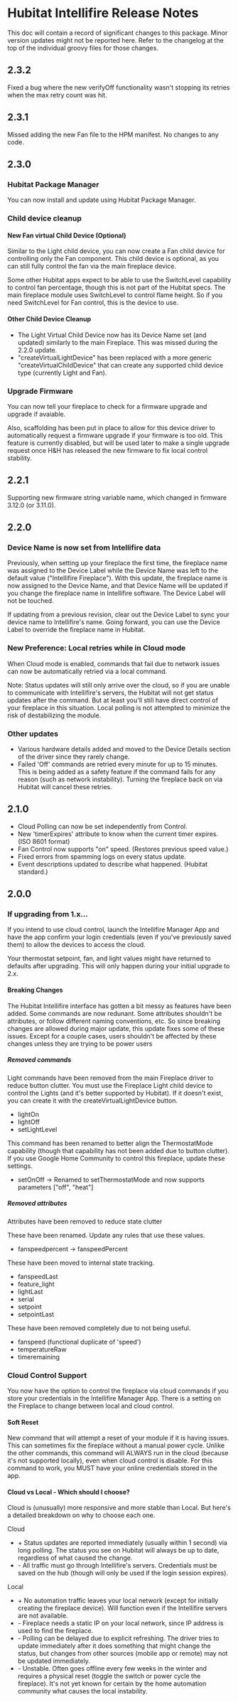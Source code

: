# Hubitat Intellifire Release Notes
This doc will contain a record of significant changes to this package.  Minor version updates might not be reported here.  Refer to the changelog at the top of the individual groovy files for those changes.

## 2.3.2
Fixed a bug where the new verifyOff functionality wasn't stopping its retries when the max retry count was hit.

## 2.3.1
Missed adding the new Fan file to the HPM manifest.  No changes to any code.

## 2.3.0
### Hubitat Package Manager
You can now install and update using Hubitat Package Manager.

### Child device cleanup
#### New Fan virtual Child Device (Optional)
Similar to the Light child device, you can now create a Fan child device for controlling only the Fan component.  This child device is optional, as you can still fully control the fan via the main fireplace device.

Some other Hubitat apps expect to be able to use the SwitchLevel capability to control fan percentage, though this is not part of the Hubitat specs.  The main fireplace module uses SwitchLevel to control flame height.  So if you need SwitchLevel for Fan control, this is the device to use.

#### Other Child Device Cleanup
* The Light Virtual Child Device now has its Device Name set (and updated) similarly to the main Fireplace.  This was missed during the 2.2.0 update.
* "createVirtualLightDevice" has been replaced with a more generic "createVirtualChildDevice" that can create any supported child device type (currently Light and Fan).

### Upgrade Firmware
You can now tell your fireplace to check for a firmware upgrade and upgrade if avaiable.

Also, scaffolding has been put in place to allow for this device driver to automatically request a firmware upgrade if your firmware is too old.  This feature is currently disabled, but will be used later to make a single upgrade request once H&H has released the new firmware to fix local control stability.

## 2.2.1
Supporting new firmware string variable name, which changed in firmware 3.12.0 (or 3.11.0).

## 2.2.0
### Device Name is now set from Intellifire data
Previously, when setting up your fireplace the first time, the fireplace name was assigned to the Device Label while the Device Name was left to the default value ("Intellifire Fireplace").  With this update, the fireplace name is now assigned to the Device Name, and that Device Name will be updated if you change the fireplace name in Intellifire software.  The Device Label will not be touched.

If updating from a previous revision, clear out the Device Label to sync your device name to Intellifire's name.  Going forward, you can use the Device Label to override the fireplace name in Hubitat.

### New Preference: Local retries while in Cloud mode
When Cloud mode is enabled, commands that fail due to network issues can now be automatically retried via a local command.

Note: Status updates will still only arrive over the cloud, so if you are unable to communicate with Intellifire's servers, the Hubitat will not get status updates after the command.  But at least you'll still have direct control of your fireplace in this situation.  Local polling is not attempted to minimize the risk of destabilizing the module.

### Other updates
* Various hardware details added and moved to the Device Details section of the driver since they rarely change.
* Failed 'Off' commands are retried every minute for up to 15 minutes.  This is being added as a safety feature if the command fails for any reason (such as network instability).  Turning the fireplace back on via Hubitat will cancel these retries.

## 2.1.0
* Cloud Polling can now be set independently from Control.
* New 'timerExpires' attribute to know when the current timer expires.  (ISO 8601 format)
* Fan Control now supports "on" speed.  (Restores previous speed value.)
* Fixed errors from spamming logs on every status update.
* Event descriptions updated to describe what happened.  (Hubitat standard.)

## 2.0.0

### If upgrading from 1.x...
If you intend to use cloud control, launch the Intellifire Manager App and have the app confirm your login credentials (even if you've previously saved them) to allow the devices to access the cloud.

Your thermostat setpoint, fan, and light values might have returned to defaults after upgrading.  This will only happen during your initial upgrade to 2.x.

#### Breaking Changes 
The Hubitat Intellifire interface has gotten a bit messy as features have been added.  Some commands are now redunant.  Some attributes shouldn't be attributes, or follow different naming conventions, etc.  So since breaking changes are allowed during major update, this update fixes some of these issues.  Except for a couple cases, users shouldn't be affected by these changes unless they are trying to be power users

##### Removed commands
Light commands have been removed from the main Fireplace driver to reduce button clutter.  You must use the Fireplace Light child device to control the Lights (and it's better supported by Hubitat).  If it doesn't exist, you can create it with the createVirtualLightDevice button.
* lightOn
* lightOff
* setLightLevel

This command has been renamed to better align the ThermostatMode capability (though that capability has not been added due to button clutter).  If you use Google Home Community to control this fireplace, update these settings.
* setOnOff -> Renamed to setThermostatMode and now supports parameters ["off", "heat"]

##### Removed attributes
Attributes have been removed to reduce state clutter

These have been renamed.  Update any rules that use these values.
* fanspeedpercent -> fanspeedPercent

These have been moved to internal state tracking.
* fanspeedLast
* feature_light
* lightLast
* serial
* setpoint
* setpointLast

These have been removed completely due to not being useful.
* fanspeed (functional duplicate of 'speed')
* temperatureRaw
* timeremaining

### Cloud Control Support
You now have the option to control the fireplace via cloud commands if you store your credentials in the Intellifire Manager App.  There is a setting on the Fireplace to change between local and cloud control.

#### Soft Reset
New command that will attempt a reset of your module if it is having issues.  This can sometimes fix the fireplace without a manual power cycle.
Unlike the other commands, this command will ALWAYS run in the cloud (because it's not supported locally), even when cloud control is disable.  For this command to work, you MUST have your online credentials stored in the app.

#### Cloud vs Local - Which should I choose?
Cloud is (unusually) more responsive and more stable than Local.  But here's a detailed breakdown on why to choose each one.

Cloud
* \+ Status updates are reported immediately (usually within 1 second) via long polling.  The status you see on Hubitat will always be up to date, regardless of what caused the change.
* \- All traffic must go through Intellifire's servers.  Credentials must be saved on the hub (though will only be used if the login session expires).

Local
* \+ No automation traffic leaves your local network (except for initially creating the fireplace device).  Will function even if the Intellifire servers are not available.
* \- Fireplace needs a static IP on your local network, since IP address is used to find the fireplace.
* \- Polling can be delayed due to explicit refreshing.  The driver tries to update immediately after it does something that might change the status, but changes from other sources (mobile app or remote) may not be updated immediately.
* \- Unstable.  Often goes offline every few weeks in the winter and requires a physical reset (toggle the switch or power cycle the fireplace).  It's not yet known for certain by the home automation community what causes the local instability.
